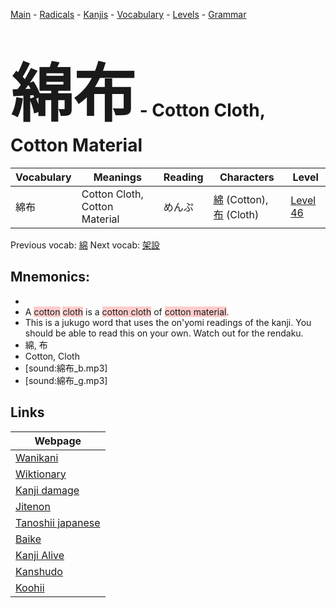<style> bigfont {font-size: 100px}</style>
[Main](../README.md) -
[Radicals](../radicals.md) -
[Kanjis](../kanjis.md) -
[Vocabulary](../vocabulary.md) -
[Levels](../levels.md) -
[Grammar](../grammar.md)
# <bigfont> 綿布</bigfont> - Cotton Cloth, Cotton Material 

| Vocabulary | Meanings | Reading | Characters | Level |
| --- | --- | --- | --- | --- |
| 綿布 | Cotton Cloth, Cotton Material | めんぷ |  [綿](../kanjis/綿.md) (Cotton), [布](../kanjis/布.md) (Cloth) | [Level 46](../levels/wk_level46.md) |

Previous vocab: [綿](綿.md) Next vocab: [架設](架設.md) 

## Mnemonics:

* 
* A <span style="background-color:#ffcccb"> cotton</span> <span style="background-color:#ffcccb"> cloth</span> is a <span style="background-color:#ffcccb"> cotton cloth</span> of <span style="background-color:#ffcccb"> cotton material</span>.
* This is a jukugo word that uses the on'yomi readings of the kanji. You should be able to read this on your own. Watch out for the rendaku.
* 綿, 布
* Cotton, Cloth
* [sound:綿布_b.mp3]
* [sound:綿布_g.mp3]


## Links 

| Webpage |
| --- |
| [Wanikani          ](https://www.wanikani.com/kanji/綿布) |
| [Wiktionary        ](https://en.wiktionary.org/wiki/綿布) |
| [Kanji damage      ](http://www.kanjidamage.com/kanji/search?utf8=✓&q=綿布) |
| [Jitenon           ](https://jitenon.com/kanji/綿布) |
| [Tanoshii japanese ](https://www.tanoshiijapanese.com/dictionary/kanji.cfm?k=綿布) |
| [Baike             ](https://baike.baidu.com/item/綿布) |
| [Kanji Alive       ](https://app.kanjialive.com/綿布) |
| [Kanshudo          ](https://www.kanshudo.com/searchmn?q=綿布) |
| [Koohii            ](https://kanji.koohii.com/study/kanji/綿布) |

